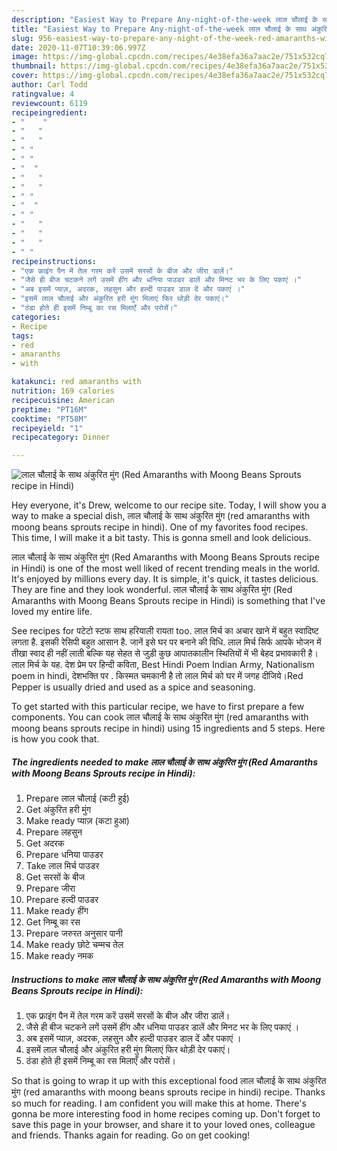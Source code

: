 ```yaml
---
description: "Easiest Way to Prepare Any-night-of-the-week लाल चौलाई के साथ अंकुरित मुंग (Red Amaranths with Moong Beans Sprouts recipe in Hindi)"
title: "Easiest Way to Prepare Any-night-of-the-week लाल चौलाई के साथ अंकुरित मुंग (Red Amaranths with Moong Beans Sprouts recipe in Hindi)"
slug: 956-easiest-way-to-prepare-any-night-of-the-week-red-amaranths-with-moong-beans-sprouts-recipe-in-hindi
date: 2020-11-07T10:39:06.997Z
image: https://img-global.cpcdn.com/recipes/4e38efa36a7aac2e/751x532cq70/लाल-चौलाई-के-साथ-अंकुरित-मुंग-red-amaranths-with-moong-beans-sprouts-recipe-in-hindi-recipe-main-photo.jpg
thumbnail: https://img-global.cpcdn.com/recipes/4e38efa36a7aac2e/751x532cq70/लाल-चौलाई-के-साथ-अंकुरित-मुंग-red-amaranths-with-moong-beans-sprouts-recipe-in-hindi-recipe-main-photo.jpg
cover: https://img-global.cpcdn.com/recipes/4e38efa36a7aac2e/751x532cq70/लाल-चौलाई-के-साथ-अंकुरित-मुंग-red-amaranths-with-moong-beans-sprouts-recipe-in-hindi-recipe-main-photo.jpg
author: Carl Todd
ratingvalue: 4
reviewcount: 6119
recipeingredient:
- "    "
- "   "
- "   "
- " "
- " "
- "  "
- "   "
- "   "
- " "
- "  "
- " "
- "   "
- "   "
- "   "
- " "
recipeinstructions:
- "एक फ्राइंग पैन में तेल गरम करें उसमें सरसों के बीज और जीरा डालें।"
- "जैसे ही बीज चटकने लगें उसमें हींग और धनिया पाउडर डालें और मिनट भर के लिए पकाएं ।"
- "अब इसमें प्याज़, अदरक, लहसुन और हल्दी पाउडर डाल दें और पकाएं ।"
- "इसमें लाल चौलाई और अंकुरित हरी मुंग मिलाएं फिर थोड़ी देर पकाएं।"
- "ठंडा होते ही इसमें निम्बू का रस मिलाएँ और परोसें।"
categories:
- Recipe
tags:
- red
- amaranths
- with

katakunci: red amaranths with 
nutrition: 169 calories
recipecuisine: American
preptime: "PT16M"
cooktime: "PT58M"
recipeyield: "1"
recipecategory: Dinner

---
```



![लाल चौलाई के साथ अंकुरित मुंग (Red Amaranths with Moong Beans Sprouts recipe in Hindi)](https://img-global.cpcdn.com/recipes/4e38efa36a7aac2e/751x532cq70/लाल-चौलाई-के-साथ-अंकुरित-मुंग-red-amaranths-with-moong-beans-sprouts-recipe-in-hindi-recipe-main-photo.jpg)

Hey everyone, it's Drew, welcome to our recipe site. Today, I will show you a way to make a special dish, लाल चौलाई के साथ अंकुरित मुंग (red amaranths with moong beans sprouts recipe in hindi). One of my favorites food recipes. This time, I will make it a bit tasty. This is gonna smell and look delicious.

लाल चौलाई के साथ अंकुरित मुंग (Red Amaranths with Moong Beans Sprouts recipe in Hindi) is one of the most well liked of recent trending meals in the world. It's enjoyed by millions every day. It is simple, it's quick, it tastes delicious. They are fine and they look wonderful. लाल चौलाई के साथ अंकुरित मुंग (Red Amaranths with Moong Beans Sprouts recipe in Hindi) is something that I've loved my entire life.

See recipes for पटेटो स्टफ साथ हरियाली रायता too. लाल मिर्च का अचार खाने में बहुत स्वादिष्ट लगता है. इसकी रेसिपी बहुत आसान है. जानें इसे घर पर बनाने की विधि. लाल मिर्च सिर्फ आपके भोजन में तीखा स्वाद ही नहीं लाती बल्कि यह सेहत से जुड़ी कुछ आपातकालीन स्थि‍तियों में भी बेहद प्रभावकारी है। लाल मिर्च के यह. देश प्रेम पर हिन्दी कविता, Best Hindi Poem Indian Army, Nationalism poem in hindi, देशभक्ति पर . किस्मत चमकानी है तो लाल मिर्च को घर में जगह दीजिये।Red Pepper is usually dried and used as a spice and seasoning.


To get started with this particular recipe, we have to first prepare a few components. You can cook लाल चौलाई के साथ अंकुरित मुंग (red amaranths with moong beans sprouts recipe in hindi) using 15 ingredients and 5 steps. Here is how you cook that.

<!--inarticleads1-->

##### The ingredients needed to make लाल चौलाई के साथ अंकुरित मुंग (Red Amaranths with Moong Beans Sprouts recipe in Hindi):

1. Prepare  लाल चौलाई (कटी हुई)
1. Get  अंकुरित हरी मुंग
1. Make ready  प्याज़ (कटा हुआ)
1. Prepare  लहसुन
1. Get  अदरक
1. Prepare  धनिया पाउडर
1. Take  लाल मिर्च पाउडर
1. Get  सरसों के बीज
1. Prepare  जीरा
1. Prepare  हल्दी पाउडर
1. Make ready  हींग
1. Get  निम्बू का रस
1. Prepare  जरुरत अनुसार पानी
1. Make ready  छोटे चम्मच तेल
1. Make ready  नमक




<!--inarticleads2-->

##### Instructions to make लाल चौलाई के साथ अंकुरित मुंग (Red Amaranths with Moong Beans Sprouts recipe in Hindi):

1. एक फ्राइंग पैन में तेल गरम करें उसमें सरसों के बीज और जीरा डालें।
1. जैसे ही बीज चटकने लगें उसमें हींग और धनिया पाउडर डालें और मिनट भर के लिए पकाएं ।
1. अब इसमें प्याज़, अदरक, लहसुन और हल्दी पाउडर डाल दें और पकाएं ।
1. इसमें लाल चौलाई और अंकुरित हरी मुंग मिलाएं फिर थोड़ी देर पकाएं।
1. ठंडा होते ही इसमें निम्बू का रस मिलाएँ और परोसें।




So that is going to wrap it up with this exceptional food लाल चौलाई के साथ अंकुरित मुंग (red amaranths with moong beans sprouts recipe in hindi) recipe. Thanks so much for reading. I am confident you will make this at home. There's gonna be more interesting food in home recipes coming up. Don't forget to save this page in your browser, and share it to your loved ones, colleague and friends. Thanks again for reading. Go on get cooking!
